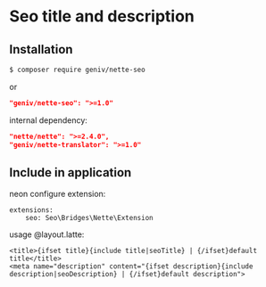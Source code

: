Seo title and description
======

Installation
------------

```sh
$ composer require geniv/nette-seo
```
or
```json
"geniv/nette-seo": ">=1.0"
```

internal dependency:
```json
"nette/nette": ">=2.4.0",
"geniv/nette-translator": ">=1.0"
```

Include in application
----------------------

neon configure extension:
```neon
extensions:
    seo: Seo\Bridges\Nette\Extension
```

usage @layout.latte:
```latte
<title>{ifset title}{include title|seoTitle} | {/ifset}default title</title>
<meta name="description" content="{ifset description}{include description|seoDescription} | {/ifset}default description">
```
